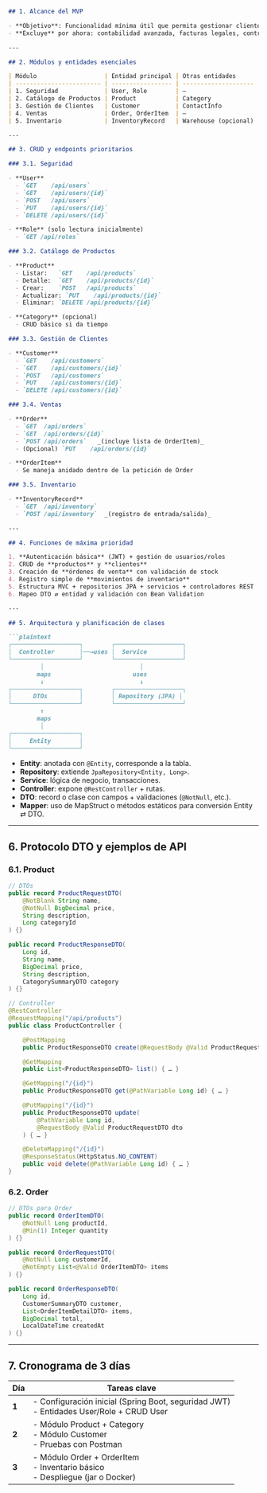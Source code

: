 ```markdown
## 1. Alcance del MVP

- **Objetivo**: Funcionalidad mínima útil que permita gestionar clientes, productos e “órdenes de venta” con stock básico.  
- **Excluye** por ahora: contabilidad avanzada, facturas legales, control financiero detallado, reportes complejos.

---

## 2. Módulos y entidades esenciales

| Módulo                   | Entidad principal | Otras entidades      |
| ------------------------ | ----------------- | -------------------- |
| 1. Seguridad             | User, Role        | –                    |
| 2. Catálogo de Productos | Product           | Category             |
| 3. Gestión de Clientes   | Customer          | ContactInfo          |
| 4. Ventas                | Order, OrderItem  | –                    |
| 5. Inventario            | InventoryRecord   | Warehouse (opcional) |

---

## 3. CRUD y endpoints prioritarios

### 3.1. Seguridad

- **User**  
  - `GET    /api/users`  
  - `GET    /api/users/{id}`  
  - `POST   /api/users`  
  - `PUT    /api/users/{id}`  
  - `DELETE /api/users/{id}`  

- **Role** (solo lectura inicialmente)  
  - `GET /api/roles`  

### 3.2. Catálogo de Productos

- **Product**  
  - Listar:   `GET    /api/products`  
  - Detalle:  `GET    /api/products/{id}`  
  - Crear:    `POST   /api/products`  
  - Actualizar: `PUT    /api/products/{id}`  
  - Eliminar: `DELETE /api/products/{id}`  

- **Category** (opcional)  
  - CRUD básico si da tiempo  

### 3.3. Gestión de Clientes

- **Customer**  
  - `GET    /api/customers`  
  - `GET    /api/customers/{id}`  
  - `POST   /api/customers`  
  - `PUT    /api/customers/{id}`  
  - `DELETE /api/customers/{id}`  

### 3.4. Ventas

- **Order**  
  - `GET  /api/orders`  
  - `GET  /api/orders/{id}`  
  - `POST /api/orders`   _(incluye lista de OrderItem)_  
  - (Opcional) `PUT    /api/orders/{id}`  

- **OrderItem**  
  - Se maneja anidado dentro de la petición de Order  

### 3.5. Inventario

- **InventoryRecord**  
  - `GET  /api/inventory`  
  - `POST /api/inventory`  _(registro de entrada/salida)_  

---

## 4. Funciones de máxima prioridad

1. **Autenticación básica** (JWT) + gestión de usuarios/roles  
2. CRUD de **productos** y **clientes**  
3. Creación de **órdenes de venta** con validación de stock  
4. Registro simple de **movimientos de inventario**  
5. Estructura MVC + repositorios JPA + servicios + controladores REST  
6. Mapeo DTO ⇄ entidad y validación con Bean Validation  

---

## 5. Arquitectura y planificación de clases

```plaintext
┌───────────────────┐        ┌───────────────────┐
│  Controller       │──→uses │  Service          │
└───────────────────┘        └───────────────────┘
         │                           │
        maps                       uses
         ↓                           ↓
┌───────────────────┐        ┌───────────────────┐
│      DTOs         │        │ Repository (JPA) │
└───────────────────┘        └───────────────────┘
         ↑
        maps
         │
┌───────────────────┐
│     Entity        │
└───────────────────┘
```

* **Entity**: anotada con `@Entity`, corresponde a la tabla.  
* **Repository**: extiende `JpaRepository<Entity, Long>`.  
* **Service**: lógica de negocio, transacciones.  
* **Controller**: expone `@RestController` + rutas.  
* **DTO**: record o clase con campos + validaciones (`@NotNull`, etc.).  
* **Mapper**: uso de MapStruct o métodos estáticos para conversión Entity ⇄ DTO.

---

## 6. Protocolo DTO y ejemplos de API

### 6.1. Product

```java
// DTOs
public record ProductRequestDTO(
    @NotBlank String name,
    @NotNull BigDecimal price,
    String description,
    Long categoryId
) {}

public record ProductResponseDTO(
    Long id,
    String name,
    BigDecimal price,
    String description,
    CategorySummaryDTO category
) {}

// Controller
@RestController
@RequestMapping("/api/products")
public class ProductController {

    @PostMapping
    public ProductResponseDTO create(@RequestBody @Valid ProductRequestDTO dto) { … }

    @GetMapping
    public List<ProductResponseDTO> list() { … }

    @GetMapping("/{id}")
    public ProductResponseDTO get(@PathVariable Long id) { … }

    @PutMapping("/{id}")
    public ProductResponseDTO update(
        @PathVariable Long id,
        @RequestBody @Valid ProductRequestDTO dto
    ) { … }

    @DeleteMapping("/{id}")
    @ResponseStatus(HttpStatus.NO_CONTENT)
    public void delete(@PathVariable Long id) { … }
}
```

### 6.2. Order

```java
// DTOs para Order
public record OrderItemDTO(
    @NotNull Long productId,
    @Min(1) Integer quantity
) {}

public record OrderRequestDTO(
    @NotNull Long customerId,
    @NotEmpty List<@Valid OrderItemDTO> items
) {}

public record OrderResponseDTO(
    Long id,
    CustomerSummaryDTO customer,
    List<OrderItemDetailDTO> items,
    BigDecimal total,
    LocalDateTime createdAt
) {}
```

---

## 7. Cronograma de 3 días

| Día   | Tareas clave                                                                               |
| ----- | ------------------------------------------------------------------------------------------ |
| **1** | - Configuración inicial (Spring Boot, seguridad JWT)<br>- Entidades User/Role + CRUD User |
| **2** | - Módulo Product + Category<br>- Módulo Customer<br>- Pruebas con Postman                  |
| **3** | - Módulo Order + OrderItem<br>- Inventario básico<br>- Despliegue (jar o Docker)          |
```
